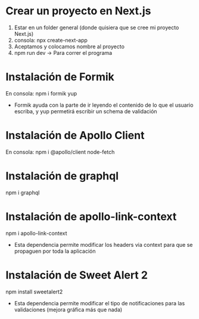 # Crear un proyecto en Next.js
1) Estar en un folder general (donde quisiera que se cree mi proyecto Next.js)
2) consola: npx create-next-app
3) Aceptamos y colocamos nombre al proyecto
4) npm run dev  ->  Para correr el programa

# Instalación de Formik
En consola:
npm i formik yup

- Formik ayuda con la parte de ir leyendo el contenido de lo que el usuario escriba, y yup permetirá escribir un schema de validación

# Instalación de Apollo Client
En consola:
npm i @apollo/client node-fetch

# Instalación de graphql
npm i graphql

# Instalación de apollo-link-context
npm i apollo-link-context

- Esta dependencia permite modificar los headers via context para que se propaguen por toda la aplicación

# Instalación de Sweet Alert 2
npm install sweetalert2

- Esta dependencia permite modificar el tipo de notificaciones para las validaciones (mejora gráfica más que nada)